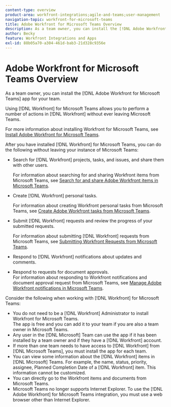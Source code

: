 ```yaml
---
content-type: overview
product-area: workfront-integrations;agile-and-teams;user-management
navigation-topic: workfront-for-microsoft-teams
title: Adobe Workfront for Microsoft Teams Overview
description: As a team owner, you can install the [!DNL Adobe Workfront for Microsoft Teams] app for your team.
author: Becky
feature: Workfront Integrations and Apps
exl-id: 88b05a70-a304-461d-bab3-21d328c9356e
---
```

# Adobe Workfront for Microsoft Teams Overview

As a team owner, you can install the [!DNL Adobe Workfront for Microsoft Teams] app for your team.

Using [!DNL Workfront] for Microsoft Teams allows you to perform a number of actions in [!DNL Workfront] without ever leaving Microsoft Teams.

For more information about installing Workfront for Microsoft Teams, see [Install Adobe Workfront for Microsoft Teams](../../workfront-integrations-and-apps/using-workfront-with-microsoft-teams/install-workfront-ms-teams.md).

After you have installed [!DNL Workfront] for Microsoft Teams, you can do the following without leaving your instance of Microsoft Teams:

* Search for [!DNL Workfront] projects, tasks, and issues, and share them with other users.

   For information about searching for and sharing Workfront items from Microsoft Teams, see [Search for and share Adobe Workfront items in Microsoft Teams](../../workfront-integrations-and-apps/using-workfront-with-microsoft-teams/search-for-and-share-wf-items-in-ms-teams.md).

* Create [!DNL Workfront] personal tasks.

   For information about creating Workfront personal tasks from Microsoft Teams, see [Create Adobe Workfront tasks from Microsoft Teams](../../workfront-integrations-and-apps/using-workfront-with-microsoft-teams/create-workfront-tasks-from-ms-teams.md).

* Submit [!DNL Workfront] requests and review the progress of your submitted requests.

   For information about submitting [!DNL Workfront] requests from Microsoft Teams, see [Submitting Workfront Requests from Microsoft Teams](../../workfront-integrations-and-apps/using-workfront-with-microsoft-teams/submit-workfront-requests-from-ms-teams.md).

* Respond to [!DNL Workfront] notifications about updates and comments.
* Respond to requests for document approvals.\
   For information about responding to Workfront notifications and document approval request from Microsoft Teams, see [Manage Adobe Workfront notifications in Microsoft Teams](../../workfront-integrations-and-apps/using-workfront-with-microsoft-teams/manage-wf-notifications-approval-requests-ms-teams.md).

Consider the following when working with [!DNL Workfront] for Microsoft Teams:

* You do not need to be a [!DNL Workfront] Administrator to install Workfront for Microsoft Teams.\
   The app is free and you can add it to your team if you are also a team owner in Microsoft Teams.&nbsp;
* Any user in the [!DNL Microsoft] Team can use the app if it has been installed by a team owner and if they have a [!DNL Workfront] account.&nbsp;
* If more than one team needs to have access to [!DNL Workfront] from [!DNL Microsoft Teams], you must install the app for each team.&nbsp;
* You can view some information about the [!DNL Workfront] items in [!DNL Microsoft] Teams. For example, the name, status, priority, assignee, Planned Completion Date of a [!DNL Workfront] item.&nbsp;This information cannot be customized.
* You can directly go to the Workfront items and documents from Microsoft Teams.
* Microsoft Teams no longer supports Internet Explorer. To use the [!DNL Adobe Workfront] for Microsoft Teams integration, you must use a web browser other than Internet Explorer.
